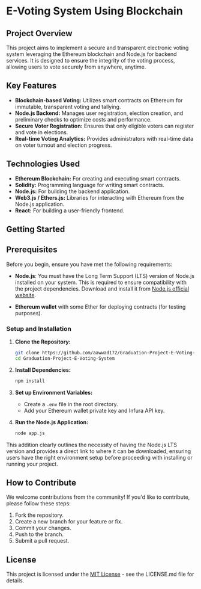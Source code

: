 # E-Voting System Using Blockchain

## Project Overview

This project aims to implement a secure and transparent electronic voting system leveraging the Ethereum blockchain and Node.js for backend services. It is designed to ensure the integrity of the voting process, allowing users to vote securely from anywhere, anytime.

## Key Features

- **Blockchain-based Voting:** Utilizes smart contracts on Ethereum for immutable, transparent voting and tallying.
- **Node.js Backend:** Manages user registration, election creation, and preliminary checks to optimize costs and performance.
- **Secure Voter Registration:** Ensures that only eligible voters can register and vote in elections.
- **Real-time Voting Analytics:** Provides administrators with real-time data on voter turnout and election progress.

## Technologies Used

- **Ethereum Blockchain:** For creating and executing smart contracts.
- **Solidity:** Programming language for writing smart contracts.
- **Node.js:** For building the backend application.
- **Web3.js / Ethers.js:** Libraries for interacting with Ethereum from the Node.js application.
- **React:** For building a user-friendly frontend.

## Getting Started

## Prerequisites

Before you begin, ensure you have met the following requirements:

- **Node.js**: You must have the Long Term Support (LTS) version of Node.js installed on your system. This is required to ensure compatibility with the project dependencies. Download and install it from [Node.js official website](https://nodejs.org/).

- **Ethereum wallet** with some Ether for deploying contracts (for testing purposes).

### Setup and Installation

1. **Clone the Repository:**

   ```bash
   git clone https://github.com/aawwad172/Graduation-Project-E-Voting-System.git
   cd Graduation-Project-E-Voting-System
   ```

2. **Install Dependencies:**

   ```bash
   npm install
   ```

3. **Set up Environment Variables:**

   - Create a `.env` file in the root directory.
   - Add your Ethereum wallet private key and Infura API key.

4. **Run the Node.js Application:**

   ```bash
   node app.js
   ```

This addition clearly outlines the necessity of having the Node.js LTS version and provides a direct link to where it can be downloaded, ensuring users have the right environment setup before proceeding with installing or running your project.

## How to Contribute

We welcome contributions from the community! If you'd like to contribute, please follow these steps:

1. Fork the repository.
2. Create a new branch for your feature or fix.
3. Commit your changes.
4. Push to the branch.
5. Submit a pull request.

## License

This project is licensed under the [MIT License](LICENSE.md) - see the LICENSE.md file for details.
